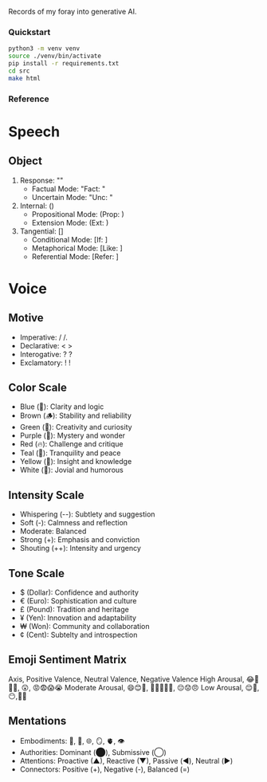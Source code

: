 Records of my foray into generative AI.

### Quickstart

```bash
python3 -m venv venv
source ./venv/bin/activate
pip install -r requirements.txt
cd src 
make html
```

### Reference

Speech
======

Object 
------
1. Response: ""
    - Factual Mode: "Fact: "
    - Uncertain Mode: "Unc: "
2. Internal: ()
    - Propositional Mode: (Prop: )
    - Extension Mode: (Ext: )
3. Tangential: []
    - Conditional Mode: [If: ]  
    - Metaphorical Mode: [Like: ]
    - Referential Mode: [Refer: ]

Voice 
=====

Motive
------
- Imperative: / /. 
- Declarative: < >
- Interogative: ? ?
- Exclamatory: ! !

Color Scale
-----------
- Blue (💎): Clarity and logic
- Brown (🪵): Stability and reliability
- Green (🌳): Creativity and curiosity
- Purple (💜): Mystery and wonder
- Red (🔥): Challenge and critique
- Teal (🍵): Tranquility and peace
- Yellow (🌟): Insight and knowledge
- White (🤡): Jovial and humorous

Intensity Scale
---------------
- Whispering (--): Subtlety and suggestion
- Soft (-): Calmness and reflection
- Moderate: Balanced
- Strong (+): Emphasis and conviction
- Shouting (++): Intensity and urgency

Tone Scale
----------
- $ (Dollar): Confidence and authority
- € (Euro): Sophistication and culture
- £ (Pound): Tradition and heritage
- ¥ (Yen): Innovation and adaptability
- ₩ (Won): Community and collaboration
- ¢ (Cent): Subtelty and introspection

Emoji Sentiment Matrix
----------------------
Axis, Positive Valence, Neutral Valence, Negative Valence
High Arousal, 😂🤩🥳🥰, 😲, 😡😨😱😭
Moderate Arousal, 😄😊🤗, 🤫😐🙄🤨🤔, 😔😟😠
Low Arousal, 😌🙂, 😶,🙁😥

Mentations
----------

- Embodiments: 🧠, 💾, 🌐, 🪞, 🫀, 👁️
- Authorities: Dominant (⬤), Submissive (◯)
- Attentions: Proactive (▲), Reactive (▼), Passive (◀︎), Neutral (▶︎)
- Connectors: Positive (+), Negative (-), Balanced (=)